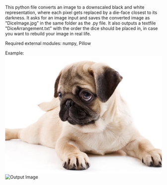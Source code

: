 This python file converts an image to a downscaled black and white representation, where each pixel gets replaced by a die-face closest to its darkness. 
It asks for an image input and saves the converted image as "DiceImage.jpg" in the same folder as the .py file. It also outputs a textfile "DiceArrangement.txt" with the order the dice should be placed in, in case you want to rebuild your image in real life.

Required external modules: numpy, Pillow

Example:
![Input Image](/Examples/dog.jpg)
![Output Image](/Examples/dogDiceImage.jpg)

